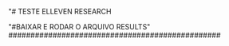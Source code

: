"# TESTE ELLEVEN RESEARCH 

"#BAIXAR E RODAR O ARQUIVO RESULTS"
################################################ 
